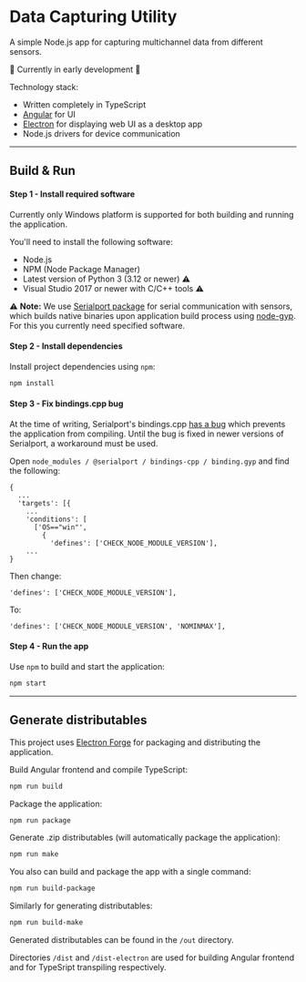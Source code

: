 # Data Capturing Utility

A simple Node.js app for capturing multichannel data from different sensors. 

🚧 Currently in early development 🚧

Technology stack:
* Written completely in TypeScript
* [Angular](https://angular.dev/) for UI
* [Electron](https://www.electronjs.org/) for displaying web UI as a desktop app
* Node.js drivers for device communication

---

## Build & Run

#### Step 1 - Install required software

Currently only Windows platform is supported for both building and running the application.

You'll need to install the following software:

- Node.js
- NPM (Node Package Manager)
- Latest version of Python 3 (3.12 or newer) ⚠️
- Visual Studio 2017 or newer with C/C++ tools ⚠️

⚠️ **Note:** We use [Serialport package](https://github.com/serialport/node-serialport) for serial communication with sensors, which builds native binaries upon application build process using [node-gyp](https://github.com/nodejs/node-gyp). For this you currently need specified software.

#### Step 2 - Install dependencies

Install project dependencies using `npm`:

```bash
npm install
```

#### Step 3 - Fix bindings.cpp bug

At the time of writing, Serialport's bindings.cpp [has a bug](https://github.com/serialport/node-serialport/issues/2957) which prevents the application from compiling. Until the bug is fixed in newer versions of Serialport, a workaround must be used.

Open `node_modules / @serialport / bindings-cpp / binding.gyp` and find the following:

```
{
  ...
  'targets': [{
    ...
    'conditions': [
      ['OS=="win"',
        {
          'defines': ['CHECK_NODE_MODULE_VERSION'],
    ...
}

```

Then change:

```
'defines': ['CHECK_NODE_MODULE_VERSION'],
```

To:

```
'defines': ['CHECK_NODE_MODULE_VERSION', 'NOMINMAX'],
```

#### Step 4 - Run the app

Use `npm` to build and start the application:

```bash
npm start
```
---

## Generate distributables

This project uses [Electron Forge](https://www.electronforge.io/) for packaging and distributing the application.

Build Angular frontend and compile TypeScript:
```bash
npm run build
```

Package the application:
```bash
npm run package
```

Generate .zip distributables (will automatically package the application):
```bash
npm run make
```

You also can build and package the app with a single command:
```bash
npm run build-package
```

Similarly for generating distributables:
```bash
npm run build-make
```

Generated distributables can be found in the `/out` directory.

Directories `/dist` and `/dist-electron` are used for building Angular frontend and for TypeSript transpiling respectively.
